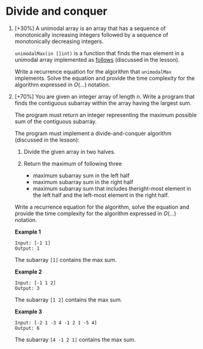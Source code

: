 # Divide and conquer

1. [+30%] A unimodal array is an array that has a sequence of monotonically increasing integers
   followed by a sequence of monotonically decreasing integers.

   `unimodalMax(in []int)` is a function that finds the max element in a unimodal array
   implemented as [follows](https://go.dev/play/p/buvERC5yZYG) (discussed in the lesson).

   Write a recurrence equation for the algorithm that `unimodalMax` implements. Solve the equation
   and provide the time complexity for the algorithm expressed in $O(...)$ notation.

2. [+70%] You are given an integer array of length $n$. Write a program that finds the contiguous
   subarray within the array having the largest sum.
   
   The program must return an integer representing the maximum possible sum of the contiguous subarray.
   
   The program must implement a divide-and-conquer algorithm (discussed in the lesson):
   
     1. Divide the given array in two halves.
     2. Return the maximum of following three
     
        * maximum subarray sum in the left half
        * maximum subarray sum in the right half
        * maximum subarray sum that includes theright-most element in the left half and the left-most
          element in the right half.
          
   Write a recurrence equation for the algorithm, solve the equation and provide the time complexity for
   the algorithm expressed in $O(...)$ notation.
   
   **Example 1**
   
   ```
   Input: [-1 1]
   Output: 1
   ```
   
   The subarray `[1]` contains the max sum.
   
   **Example 2**
   
   ```
   Input: [-1 1 2]
   Output: 3
   ```
   
   The subarray `[1 2]` contains the max sum.
   
   **Example 3**
   
   ```
   Input: [-2 1 -3 4 -1 2 1 -5 4]
   Output: 6
   ```
   
   The subarray `[4 -1 2 1]` contains the max sum.
   
